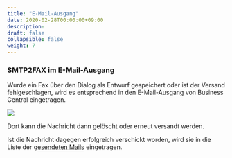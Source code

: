 ```yaml
---
title: "E-Mail-Ausgang"
date: 2020-02-28T00:00:00+09:00
description: 
draft: false
collapsible: false
weight: 7
---
```

### SMTP2FAX im E-Mail-Ausgang

Wurde ein Fax über den Dialog als Entwurf gespeichert oder ist der Versand fehlgeschlagen, wird es entsprechend in den E-Mail-Ausgang von Business Central eingetragen.

![](images/apps/smtp2fax/SMTP2FAX_MailAusgang.png)

Dort kann die Nachricht dann gelöscht oder erneut versandt werden.

Ist die Nachricht dagegen erfolgreich verschickt worden, wird sie in die Liste der [gesendeten Mails](de-de/apps/smtp2fax/working-with-smtp2fax/sentemails/) eingetragen.

